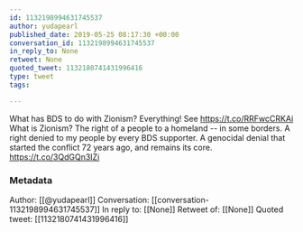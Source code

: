 ```yaml
---
id: 1132198994631745537
author: yudapearl
published_date: 2019-05-25 08:17:30 +00:00
conversation_id: 1132198994631745537
in_reply_to: None
retweet: None
quoted_tweet: 1132180741431996416
type: tweet
tags:

---
```


What has BDS to do with Zionism? Everything! See https://t.co/RRFwcCRKAi
What is Zionism? The right of a people to a homeland -- in some borders. A right denied to my people by every BDS supporter. A genocidal denial that started the conflict 72 years ago, and remains its core. https://t.co/3QdGQn3IZi

### Metadata

Author: [[@yudapearl]]
Conversation: [[conversation-1132198994631745537]]
In reply to: [[None]]
Retweet of: [[None]]
Quoted tweet: [[1132180741431996416]]
